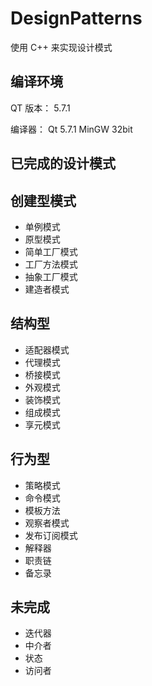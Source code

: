 # DesignPatterns

使用 C++ 来实现设计模式

## 编译环境

QT 版本： 5.7.1

编译器： Qt 5.7.1 MinGW 32bit

## 已完成的设计模式

## 创建型模式

- 单例模式
- 原型模式
- 简单工厂模式
- 工厂方法模式
- 抽象工厂模式
- 建造者模式

## 结构型

- 适配器模式
- 代理模式
- 桥接模式
- 外观模式
- 装饰模式
- 组成模式
- 享元模式

## 行为型

- 策略模式
- 命令模式
- 模板方法
- 观察者模式
- 发布订阅模式
- 解释器
- 职责链
- 备忘录

## 未完成

- 迭代器
- 中介者
- 状态
- 访问者

